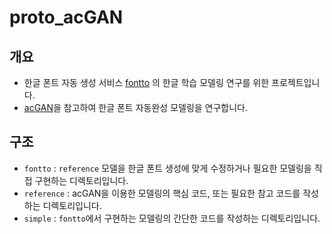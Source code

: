 proto_acGAN
===========================

개요
---------------------------

- 한글 폰트 자동 생성 서비스 [fontto](http://fontto.creatorlink.net/) 의 한글 학습 모델링 연구를 위한 프로젝트입니다.
- [acGAN](https://arxiv.org/abs/1610.09585)을 참고하여 한글 폰트 자동완성 모델링을 연구합니다.


구조
---------------------------
- `fontto` : `reference` 모델을 한글 폰트 생성에 맞게 수정하거나 필요한 모델링을 직접 구현하는 디렉토리입니다.
- `reference` : acGAN을 이용한 모델링의 핵심 코드, 또는 필요한 참고 코드를 작성하는 디렉토리입니다.
- `simple` : `fontto`에서 구현하는 모델링의 간단한 코드를 작성하는 디렉토리입니다.
